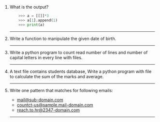 1. What is the output?

    ```python
        >>> a = [[]]*3
        >>> a[1].append(1)
        >>> print(a)
    ```
    ---------------------------------------

2. Write a function to manipulate the given date of birth.
    
    ---------------------------------------

3. Write a python program to count read number of lines and number of capital letters in every line with files.

    ---------------------------------------
4. A text file contains students database, Write a python program with file to calculate the sum of the marks and average.

    ---------------------------------------

5. Write one pattern that matches for following emails:

    * mail@sub-domain.com
    * countct-us@sample.mail-domain.com
    * reach.to.hr@2347-domain.com

    ---------------------------------------